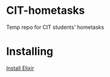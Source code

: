 # CIT-hometasks
Temp repo for CIT students' hometasks

# Installing
[Install Elixir](https://elixir-lang.org/install.html)